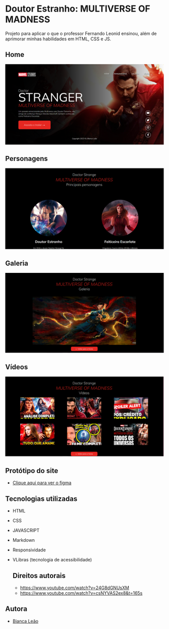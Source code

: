 # Doutor Estranho: MULTIVERSE OF MADNESS

  Projeto para aplicar o que o professor Fernando Leonid ensinou, além de aprimorar minhas habilidades em HTML, CSS e JS.

  ##  Home

  ![](./img/CapturarHome.PNG)

  ## Personagens

  ![](./img/CapturarPersonagens.PNG)
  
  ## Galeria

  ![](./img/CapturarGaleria.PNG)

  ## Vídeos

  ![](./img/CapturarVideos.PNG)

 ##  Protótipo do site 

- [Clique aqui para ver o figma](https://www.figma.com/file/G17Secn7GAdWm8hF5brSw2/desafioStrange?node-id=0%3A1&t=xttJjaHzU3shjnsU-0)

 ##  Tecnologias utilizadas

- HTML
- CSS
- JAVASCRIPT
- Markdown
- Responsividade
- VLibras (tecnologia de acessibilidade)

  ## Direitos autorais
  
   * https://www.youtube.com/watch?v=24G8dGNUsXM 
   * https://www.youtube.com/watch?v=csNYVAS2ex8&t=165s

## Autora

- [Bianca Leão](https://github.com/leaobia)
